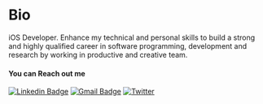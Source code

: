 # Bio

iOS Developer. Enhance my technical and personal skills to build a strong and highly qualified career in software programming, development and research by working in productive and creative team. 

#### You can Reach out me
[![Linkedin Badge](https://img.shields.io/badge/-Sherboo96-blue?logo=Linkedin&logoColor=white&link=https://www.linkedin.com/in/Sherboo96/)](https://www.linkedin.com/in/Sherboo96/) 
[![Gmail Badge](https://img.shields.io/badge/-sherbeny2096@gmail.com-c14438?logo=Gmail&logoColor=white&link=mailto:sherbeny2096@gmail.com)](mailto:sherbeny2096@gmail.com)
[![Twitter](https://img.shields.io/twitter/url/https/twitter.com/cloudposse.svg?style=social&label=Follow%20%40Sherboo96)](https://twitter.com/Sherboo96)
